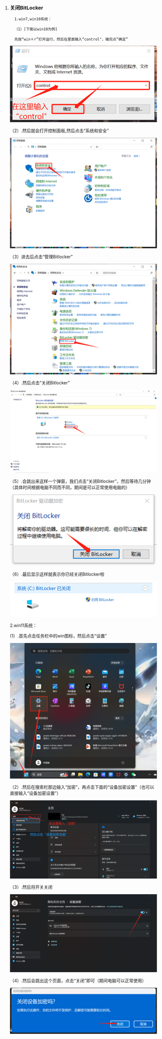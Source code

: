 1. ###   关闭BitLocker

         1.win7,win10系统：

         （1）[下面以win10为例]  

         先按“win＋r”打开运行，然后在里面输入“control"，输完点“确定”

   ![img](./assets/1712303407730-4.png)

      （2）.然后就会打开控制面板,然后点击“系统和安全”

   ![img](./assets/1712303409843-7.png)

      （3）进去后点击“管理Bitlocker”

   ![img](./assets/1712303412040-10.png)

      （4）.然后点击“关闭Bitlocker”

   ![img](./assets/1712303414383-13.png)

      （5）.会跳出来这样一个弹窗，我们点击“关闭Bitlocker”，然后等待几分钟（具体时间根据电脑不同而不同，期间是可以正常使用电脑的）

   ![img](./assets/1712303416347-16.png)

      （6）.最后显示这样就表示你已经关闭Bitlocker啦

   ![img](./assets/1712303418496-19.png)

      2.win11系统：

      (1）.首先点击任务栏中的win图标，然后点击“设置”

   ![img](./assets/1712303420482-22.png)

      （2）.然后在搜索栏那边输入“加密”，再点击下面的“设备加密设置”（也可以直接输入“设备加密设置”）

   ![img](./assets/1712303422896-25.png)

      （3）.然后将开关关闭

   ![img](./assets/1712303424918-28.png)

      （4）.然后会跳出这个页面，点击“关闭”即可（期间电脑可以正常使用）

   ![img](./assets/1712303403695-1.png)